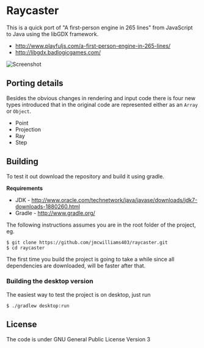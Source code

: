 # Raycaster

This is a quick port of "A first-person engine in 265 lines" from JavaScript to Java using the libGDX framework. 

* http://www.playfuljs.com/a-first-person-engine-in-265-lines/
* http://libgdx.badlogicgames.com/

![Screenshot](https://pbs.twimg.com/media/FW2Ph_6WQAAPX72.jpg:large)

## Porting details

Besides the obvious changes in rendering and input code there is four new types introduced that in the original code are represented either as an `Array` or `Object`.

* Point
* Projection
* Ray
* Step

## Building

To test it out download the repository and build it using gradle.

**Requirements**

* JDK - http://www.oracle.com/technetwork/java/javase/downloads/jdk7-downloads-1880260.html
* Gradle - http://www.gradle.org/

The following instructions assumes you are in the root folder of the project, eg.

    $ git clone https://github.com/jmcwilliams403/raycaster.git
    $ cd raycaster

The first time you build the project is going to take a while since all dependencies are downloaded, will be faster after that.

### Building the desktop version

The easiest way to test the project is on desktop, just run

    $ ./gradlew desktop:run

## License

The code is under GNU General Public License Version 3
